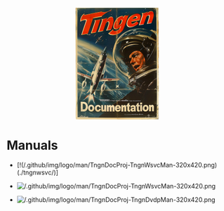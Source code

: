 <!-- u250611 -->

<div align="center">

  ![logo](/.github/image/logo/tngndocs-194x254.png)

</div>

# Manuals

* [!(/.github/img/logo/man/TngnDocProj-TngnWsvcMan-320x420.png)(./tngnwsvc/)]

* ![/.github/img/logo/man/TngnDocProj-TngnWsvcMan-320x420.png](./tngnwsvc/)
* ![/.github/img/logo/man/TngnDocProj-TngnDvdpMan-320x420.png](./tngndvdp/)